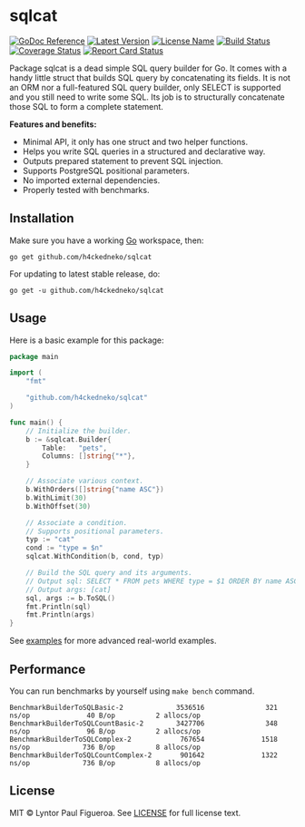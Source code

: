 # sqlcat

[![GoDoc Reference](https://img.shields.io/badge/godoc-reference-blue)](https://pkg.go.dev/github.com/h4ckedneko/sqlcat)
[![Latest Version](https://img.shields.io/github/v/release/h4ckedneko/sqlcat?label=latest)](https://github.com/h4ckedneko/sqlcat/releases)
[![License Name](https://img.shields.io/github/license/h4ckedneko/sqlcat?color=blue)](https://github.com/h4ckedneko/sqlcat/blob/master/LICENSE)
[![Build Status](https://img.shields.io/github/workflow/status/h4ckedneko/sqlcat/Testing)](https://github.com/h4ckedneko/sqlcat/actions?query=workflow:Testing)
[![Coverage Status](https://gocover.io/_badge/github.com/h4ckedneko/sqlcat)](https://gocover.io/github.com/h4ckedneko/sqlcat)
[![Report Card Status](https://goreportcard.com/badge/github.com/h4ckedneko/sqlcat)](https://goreportcard.com/report/github.com/h4ckedneko/sqlcat)

Package sqlcat is a dead simple SQL query builder for Go. It comes with a handy little struct that builds SQL query by concatenating its fields. It is not an ORM nor a full-featured SQL query builder, only SELECT is supported and you still need to write some SQL. Its job is to structurally concatenate those SQL to form a complete statement.

**Features and benefits:**

-   Minimal API, it only has one struct and two helper functions.
-   Helps you write SQL queries in a structured and declarative way.
-   Outputs prepared statement to prevent SQL injection.
-   Supports PostgreSQL positional parameters.
-   No imported external dependencies.
-   Properly tested with benchmarks.

## Installation

Make sure you have a working [Go](https://golang.org/doc/install) workspace, then:

```
go get github.com/h4ckedneko/sqlcat
```

For updating to latest stable release, do:

```
go get -u github.com/h4ckedneko/sqlcat
```

## Usage

Here is a basic example for this package:

```go
package main

import (
	"fmt"

	"github.com/h4ckedneko/sqlcat"
)

func main() {
	// Initialize the builder.
	b := &sqlcat.Builder{
		Table:   "pets",
		Columns: []string{"*"},
	}

	// Associate various context.
	b.WithOrders([]string{"name ASC"})
	b.WithLimit(30)
	b.WithOffset(30)

	// Associate a condition.
	// Supports positional parameters.
	typ := "cat"
	cond := "type = $n"
	sqlcat.WithCondition(b, cond, typ)

	// Build the SQL query and its arguments.
	// Output sql: SELECT * FROM pets WHERE type = $1 ORDER BY name ASC LIMIT 30 OFFSET 30
	// Output args: [cat]
	sql, args := b.ToSQL()
	fmt.Println(sql)
	fmt.Println(args)
}
```

See [examples](https://github.com/h4ckedneko/sqlcat/tree/master/examples) for more advanced real-world examples.

## Performance

You can run benchmarks by yourself using `make bench` command.

```
BenchmarkBuilderToSQLBasic-2             3536516               321 ns/op              40 B/op          2 allocs/op
BenchmarkBuilderToSQLCountBasic-2        3427706               348 ns/op              96 B/op          2 allocs/op
BenchmarkBuilderToSQLComplex-2            767654              1518 ns/op             736 B/op          8 allocs/op
BenchmarkBuilderToSQLCountComplex-2       901642              1322 ns/op             736 B/op          8 allocs/op
```

## License

MIT © Lyntor Paul Figueroa. See [LICENSE](https://github.com/h4ckedneko/sqlcat/blob/master/LICENSE) for full license text.
